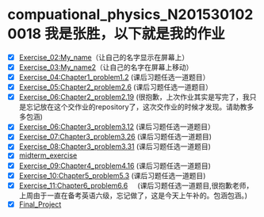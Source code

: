 # compuational_physics_N2015301020018 我是张胜，以下就是我的作业
- [x] [Exercise_02:My_name](https://github.com/zhangsheng999/My_name/blob/master/My_name.py	)（让自己的名字显示在屏幕上）
- [x] [Exercise_03:My_name2](https://github.com/zhangsheng999/My_name2)（让自己的名字在屏幕上移动）
- [x] [Exercise_04:Chapter1_problem1.2](https://github.com/zhangsheng999/Problem1.2/blob/master/solution.md) (课后习题任选一道题目）
- [x] [Exercise_05:Chapter2_problem2.6](https://github.com/zhangsheng999/problem2.6) (课后习题任选一道题目）
- [x] [Exercise_06:Chapter2_problem2.19](https://github.com/zhangsheng999/problem2.19) (很抱歉，上次作业其实是写完了，我只是忘记放在这个交作业的repository了，这次交作业的时候才发现。请助教多多包涵)
- [x] [Exercise_06:Chapter3_problem3.12](https://github.com/zhangsheng999/problem3.12) (课后习题任选一道题目）
- [x] [Exercise_07:Chapter3_problem3.26](https://github.com/zhangsheng999/problem3.26)  (课后习题任选一道题目)
- [x] [Exercise_08:Chapter3_problem3.31](https://github.com/zhangsheng999/problem-3.31)  (课后习题任选一道题目)
- [x] [midterm_exercise](https://github.com/zhangsheng999/pygame)
- [x] [Exercise_09:Chapter4_problem4.16](https://github.com/zhangsheng999/problem4.16)   (课后习题任选一道题目)
- [x] [Exercise_10:Chapter5_problem5.3](https://github.com/zhangsheng999/problem5.3)     (课后习题任选一道题目) 
- [x] [Exercise_11:Chapter6_problem6.6](https://github.com/zhangsheng999/problem6.6)     (课后习题任选一道题目,很抱歉老师，上周由于一直在备考英语六级，忘记做了，这是今天上午补的。包涵包涵。)
- [x] [Final_Project](https://github.com/zhangsheng999/Final_Project)
